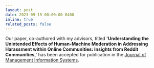 ```yaml
---
layout: post
date: 2023-09-15 00:00:00-0400
inline: true
related_posts: false
---
```


Our paper, co-authored with my advisors, titled **'Understanding the Unintended Effects of Human-Machine Moderation in Addressing Harassment within Online Communities: Insights from Reddit Communities,'** has been accepted for publication in the [Journal of Management Information Systems](https://www.jmis-web.org/).